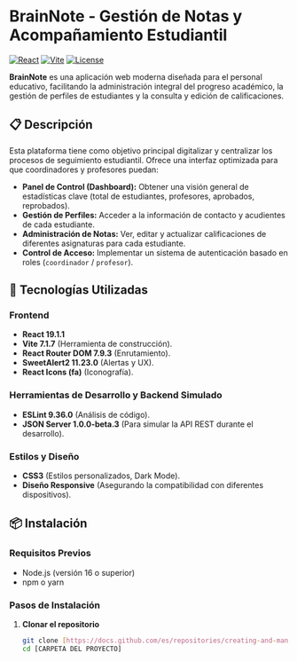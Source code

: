 # BrainNote - Gestión de Notas y Acompañamiento Estudiantil

[![React](https://img.shields.io/badge/React-19.1.1-61DAFB.svg)](https://reactjs.org/)
[![Vite](https://img.shields.io/badge/Vite-7.1.7-646CFF.svg)](https://vitejs.dev/)
[![License](https://img.shields.io/badge/License-MIT-blue.svg)](LICENSE)

**BrainNote** es una aplicación web moderna diseñada para el personal educativo, facilitando la administración integral del progreso académico, la gestión de perfiles de estudiantes y la consulta y edición de calificaciones.

## 📋 Descripción

Esta plataforma tiene como objetivo principal digitalizar y centralizar los procesos de seguimiento estudiantil. Ofrece una interfaz optimizada para que coordinadores y profesores puedan:

- **Panel de Control (Dashboard):** Obtener una visión general de estadísticas clave (total de estudiantes, profesores, aprobados, reprobados).
- **Gestión de Perfiles:** Acceder a la información de contacto y acudientes de cada estudiante.
- **Administración de Notas:** Ver, editar y actualizar calificaciones de diferentes asignaturas para cada estudiante.
- **Control de Acceso:** Implementar un sistema de autenticación basado en roles (`coordinador` / `profesor`).

## 🚀 Tecnologías Utilizadas

### Frontend
- **React 19.1.1**
- **Vite 7.1.7** (Herramienta de construcción).
- **React Router DOM 7.9.3** (Enrutamiento).
- **SweetAlert2 11.23.0** (Alertas y UX).
- **React Icons (fa)** (Iconografía).

### Herramientas de Desarrollo y Backend Simulado
- **ESLint 9.36.0** (Análisis de código).
- **JSON Server 1.0.0-beta.3** (Para simular la API REST durante el desarrollo).

### Estilos y Diseño
- **CSS3** (Estilos personalizados, Dark Mode).
- **Diseño Responsive** (Asegurando la compatibilidad con diferentes dispositivos).

## 📦 Instalación

### Requisitos Previos
- Node.js (versión 16 o superior)
- npm o yarn

### Pasos de Instalación

1. **Clonar el repositorio**
   ```bash
   git clone [https://docs.github.com/es/repositories/creating-and-managing-repositories/quickstart-for-repositories](https://docs.github.com/es/repositories/creating-and-managing-repositories/quickstart-for-repositories) 
   cd [CARPETA DEL PROYECTO]

